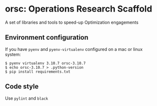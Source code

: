 # orsc: Operations Research Scaffold

A set of libraries and tools to speed-up Optimization engagements

## Environment configuration

If you have `pyenv` and `pyenv-virtualenv` configured on a mac or linux system:
```
$ pyenv virtualenv 3.10.7 orsc-3.10.7
$ echo orsc-3.10.7 > .python-version
$ pip install requirements.txt
```
## Code style
Use `pylint` and `black`
